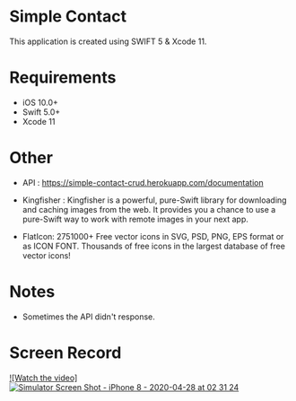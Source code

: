 # Simple Contact
This application is created using SWIFT 5 & Xcode 11.

# Requirements
- iOS 10.0+
- Swift 5.0+
- Xcode 11

# Other
- API : https://simple-contact-crud.herokuapp.com/documentation

- Kingfisher : Kingfisher is a powerful, pure-Swift library for downloading and caching images from the web. It provides you a chance to use a pure-Swift way to work with remote images in your next app.

- FlatIcon: 2751000+ Free vector icons in SVG, PSD, PNG, EPS format or as ICON FONT. Thousands of free icons in the largest database of free vector icons!

# Notes
- Sometimes the API didn't response.

# Screen Record
[![Watch the video]![Simulator Screen Shot - iPhone 8 - 2020-04-28 at 02 31 24](https://user-images.githubusercontent.com/42374776/80412663-61a9b400-88f8-11ea-840e-e7c4adcf56b9.png)](https://youtu.be/UtEFAe3_qW0)
